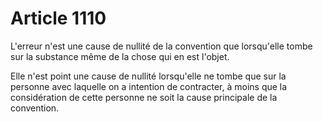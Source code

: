 # Article 1110

L'erreur n'est une cause de nullité de la convention que lorsqu'elle tombe sur la substance même de la chose qui en est l'objet.

Elle n'est point une cause de nullité lorsqu'elle ne tombe que sur la personne avec laquelle on a intention de contracter, à moins que la considération de cette personne ne soit la cause principale de la convention.
